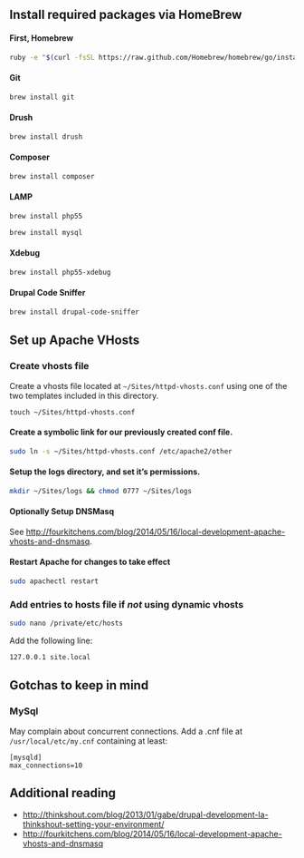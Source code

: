 
## Install required packages via HomeBrew

#### First, Homebrew
```bash
ruby -e "$(curl -fsSL https://raw.github.com/Homebrew/homebrew/go/install)"`
```
#### Git
```bash
brew install git
```
#### Drush
```bash
brew install drush
```
#### Composer
```bash
brew install composer
```
#### LAMP
```bash
brew install php55
```

```bash
brew install mysql
```

#### Xdebug
```bash
brew install php55-xdebug
```

#### Drupal Code Sniffer
```bash
brew install drupal-code-sniffer
```

## Set up Apache VHosts

### Create vhosts file

Create a vhosts file located at `~/Sites/httpd-vhosts.conf` using one of the two templates included in this directory.
```
touch ~/Sites/httpd-vhosts.conf
```

#### Create a symbolic link for our previously created conf file.

```bash
sudo ln -s ~/Sites/httpd-vhosts.conf /etc/apache2/other
```

#### Setup the logs directory, and set it’s permissions.

```bash
mkdir ~/Sites/logs && chmod 0777 ~/Sites/logs
```

#### Optionally Setup DNSMasq
See http://fourkitchens.com/blog/2014/05/16/local-development-apache-vhosts-and-dnsmasq.

#### Restart Apache for changes to take effect

```bash
sudo apachectl restart
```

### Add entries to hosts file if _not_ using dynamic vhosts

```bash
sudo nano /private/etc/hosts
```
Add the following line:

```bash
127.0.0.1 site.local
```

## Gotchas to keep in mind

### MySql
May complain about concurrent connections. Add a .cnf file at `/usr/local/etc/my.cnf` containing at least:

```
[mysqld]
max_connections=10
```

## Additional reading
* http://thinkshout.com/blog/2013/01/gabe/drupal-development-la-thinkshout-setting-your-environment/
* http://fourkitchens.com/blog/2014/05/16/local-development-apache-vhosts-and-dnsmasq
